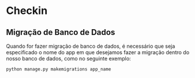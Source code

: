 # Checkin





## Migração de Banco de Dados

Quando for fazer migração de banco de dados, é necessário que seja especificado o nome do app em que desejamos fazer a migração dentro do nosso banco 
de dados, como no seguinte exemplo:

```bash
python manage.py makemigrations app_name
```